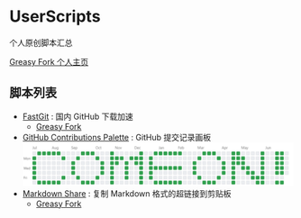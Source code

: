 # UserScripts

个人原创脚本汇总

[Greasy Fork 个人主页](https://greasyfork.org/zh-CN/users/546856-vhxubo)

## 脚本列表

- [FastGit](scripts/FastGit) : 国内 GitHub 下载加速
  - [Greasy Fork](https://greasyfork.org/zh-CN/scripts/402301-fastgit)
- [GitHub Contributions Palette](scripts/GitHub_Contributions_Palette) : GitHub 提交记录画板
  ![palette](images/gtihub_profile.png)
- [Markdown Share](scripts/Markdown_Share) : 复制 Markdown 格式的超链接到剪贴板
  - [Greasy Fork](https://greasyfork.org/zh-CN/scripts/403081-%E5%A4%8D%E5%88%B6-markdown-%E6%A0%BC%E5%BC%8F%E7%9A%84%E8%B6%85%E9%93%BE%E6%8E%A5%E5%88%B0%E5%89%AA%E8%B4%B4%E6%9D%BF)
